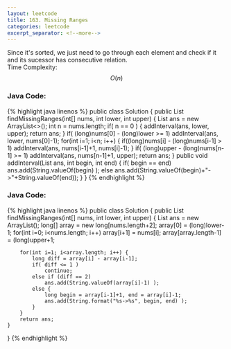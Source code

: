 ```yaml
---
layout: leetcode
title: 163. Missing Ranges
categories: leetcode
excerpt_separator: <!--more-->
---
```

Since it's sorted, we just need to go through each element and check if it and its sucessor has consecutive relation.   
Time Complexity: $$O(n)$$
<!--more-->
### Java Code:
{% highlight java linenos %}
public class Solution {
    public List<String> findMissingRanges(int[] nums, int lower, int upper) {
        List<String> ans = new ArrayList<>();
        int n = nums.length;
        if( n == 0 ) {
            addInterval(ans, lower, upper);
            return ans;
        }
        if( (long)nums[0] - (long)lower >= 1)
            addInterval(ans, lower, nums[0]-1);
        for(int i=1; i<n; i++) {
            if((long)nums[i] - (long)nums[i-1] > 1)
                addInterval(ans, nums[i-1]+1, nums[i]-1);
        }
        if( (long)upper - (long)nums[n-1] >= 1)
            addInterval(ans, nums[n-1]+1, upper);
        return ans;
    }
    public void addInterval(List<String> ans, int begin, int end) {
        if( begin == end)
            ans.add(String.valueOf(begin) );
        else
            ans.add(String.valueOf(begin)+"->"+String.valueOf(end));
    }
}
{% endhighlight %}
### Java Code:
{% highlight java linenos %}
public class Solution {
    public List<String> findMissingRanges(int[] nums, int lower, int upper) {
        List<String> ans = new ArrayList<String>();
        long[] array = new long[nums.length+2];
        array[0] = (long)lower-1;
        for(int i=0; i<nums.length; i++)
            array[i+1] = nums[i];
        array[array.length-1] = (long)upper+1;
        
        for(int i=1; i<array.length; i++) {
            long diff = array[i] - array[i-1];
            if( diff <= 1 )
                continue;
            else if (diff == 2)
                ans.add(String.valueOf(array[i]-1) );
            else {
                long begin = array[i-1]+1, end = array[i]-1;
                ans.add(String.format("%s->%s", begin, end) );
            }
        }
        return ans;
    }
}
{% endhighlight %}
